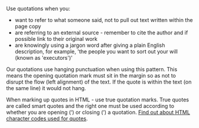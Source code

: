 <p>Use quotations when you:</p>
<ul>
    <li>want to refer to what someone said, not to pull out text written within the page copy</li>
    <li>are referring to an external source - remember to cite the author and if possible link to their original work</li>
    <li>are knowingly using a jargon word after giving a plain English description, for example, 'the people you want to sort out your will (known as 'executors')'</li>
</ul>

<p>Our quotations use hanging punctuation when using this pattern. This means the opening quotation mark must sit in the margin so as not to disrupt the flow (left alignment) of the text. If the quote is within the text (on the same line) it would not hang.</p>

<p>When marking up quotes in HTML - use true quotation marks. True quotes are called smart quotes and the right one must be used according to whether you are opening (&lsquo;) or closing (&rsquo;) a quotation. <a href="https://www.toptal.com/designers/htmlarrows/punctuation/">Find out about HTML character codes used for quotes</a>.</p>
